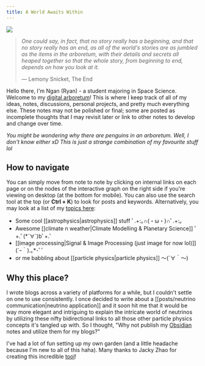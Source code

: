 ```yaml
---
title: A World Awaits Within
---
```


<img id="banner" src="/images/banner.svg">

>*One could say, in fact, that no story really has a beginning, and that no story really has an end, as all of the world's stories are as jumbled as the items in the arboretum, with their details and secrets all heaped together so that the whole story, from beginning to end, depends on how you look at it.*
>
>&mdash; Lemony Snicket, The End


Hello there, I'm Ngan (Ryan) - a student majoring in Space Science. Welcome to my [digital arboretum](https://nesslabs.com/digital-garden-set-up#:~:text=A%20digital%20garden%20is%20an,to%20be%20cultivated%20in%20public.)! This is where I keep track of all of my ideas, notes, discussions, personal projects, and pretty much everything else. These notes may not be polished or final; some are posted as incomplete thoughts that I may revisit later or link to other notes to develop and change over time.

*You might be wondering why there are penguins in an arboretum. Well, I don't know either xD This is just a strange combination of my favourite stuff lol*



## How to navigate

You can simply move from note to note by clicking on internal links on each page or on the nodes of the interactive graph on the right side if you're viewing on desktop (at the bottom for mobile). You can also use the search tool at the top (or **Ctrl + K**) to look for posts and keywords. Alternatively, you may look at a list of my [topics here](https://thdngan.github.io/quartz/subjects/ ):

- Some cool [[astrophysics|astrophysics]] stuff           ﾟ.+:｡∩(・ω・)∩ﾟ.+:｡
- Awesome [[climate n weather|Climate Modelling & Planetary Science]]           ﾟ+.ﾟ(\*´∀\`)bﾟ+.ﾟ
- [[image processing|Signal & Image Processing (just image for now lol)]]     (´ｰ｀).｡\*･ﾟﾟ
- or me babbling about [[particle physics|particle physics]]     ～(´∀｀～)

## Why this place?

I wrote blogs across a variety of platforms for a while, but I couldn't settle on one to use consistently. I once decided to write about a [[posts/neutrino communication|neutrino application]] and it soon hit me that it would be way more elegant and intriguing to explain the intricate world of neutrinos by utilizing these nifty bidirectional links to all those other particle physics concepts it's tangled up with. So I thought, "Why not publish my [Obsidian](https://obsidian.md/) notes and utilize them for my blogs?"

I've had a lot of fun setting up my own garden (and a little headache because I'm new to all of this haha). Many thanks to Jacky Zhao for creating this incredible [tool](https://github.com/jackyzha0/quartz)!

<!---
https://thdngan.github.io/quartz/subjects
-->


